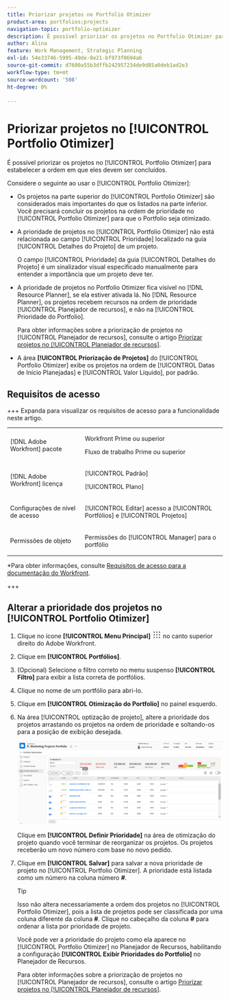 ```yaml
---
title: Priorizar projetos no Portfolio Otimizer
product-area: portfolios;projects
navigation-topic: portfolio-optimizer
description: É possível priorizar os projetos no Portfolio Otimizer para estabelecer a ordem em que eles devem ser concluídos.
author: Alina
feature: Work Management, Strategic Planning
exl-id: 54e33746-5995-49de-8e21-bf973f0694a6
source-git-commit: d7600a55b3dffb242957234de9d85a0deb1ad2e3
workflow-type: tm+mt
source-wordcount: '508'
ht-degree: 0%

---
```


# Priorizar projetos no [!UICONTROL Portfolio Otimizer]

É possível priorizar os projetos no [!UICONTROL Portfolio Otimizer] para estabelecer a ordem em que eles devem ser concluídos.

Considere o seguinte ao usar o [!UICONTROL Portfolio Otimizer]:

* Os projetos na parte superior do [!UICONTROL Portfolio Otimizer] são considerados mais importantes do que os listados na parte inferior. Você precisará concluir os projetos na ordem de prioridade no [!UICONTROL Portfolio Otimizer] para que o Portfolio seja otimizado.
* A prioridade de projetos no [!UICONTROL Portfolio Otimizer] não está relacionada ao campo [!UICONTROL Prioridade] localizado na guia [!UICONTROL Detalhes do Projeto] de um projeto.

  O campo [!UICONTROL Prioridade] da guia [!UICONTROL Detalhes do Projeto] é um sinalizador visual especificado manualmente para entender a importância que um projeto deve ter.

* A prioridade de projetos no Portfolio Otimizer fica visível no [!DNL Resource Planner], se ela estiver ativada lá. No [!DNL Resource Planner], os projetos recebem recursos na ordem de prioridade [!UICONTROL Planejador de recursos], e não na [!UICONTROL Prioridade do Portfolio].

  Para obter informações sobre a priorização de projetos no [!UICONTROL Planejador de recursos], consulte o artigo [Priorizar projetos no [!UICONTROL Planejador de recursos]](../../../resource-mgmt/resource-planning/prioritize-projects-resource-planner.md).

* A área **[!UICONTROL Priorização de Projetos]** do [!UICONTROL Portfolio Otimizer] exibe os projetos na ordem de [!UICONTROL Datas de Início Planejadas] e [!UICONTROL Valor Líquido], por padrão.

## Requisitos de acesso

+++ Expanda para visualizar os requisitos de acesso para a funcionalidade neste artigo. 

<table style="table-layout:auto"> 
 <col> 
 <col> 
 <tbody> 
  <tr> 
   <td role="rowheader">[!DNL Adobe Workfront] pacote</td> 
   <td> <p>Workfront Prime ou superior</p>
      <p>Fluxo de trabalho Prime ou superior</p>
    </td> 
  </tr> 
  <tr> 
   <td role="rowheader">[!DNL Adobe Workfront] licença</td> 
   <td> <p>[!UICONTROL Padrão]</p>
   <p>[!UICONTROL Plano]</p> </td> 
  </tr> 
  <tr> 
   <td role="rowheader">Configurações de nível de acesso</td> 
   <td> <p>[!UICONTROL Editar] acesso a [!UICONTROL Portfólios] e [!UICONTROL Projetos]</p>  </td>
</tr> 
  <tr> 
   <td role="rowheader">Permissões de objeto</td> 
   <td> <p>Permissões do [!UICONTROL Manager] para o portfólio</p>  </td> 
  </tr> 
 </tbody> 
</table>

*Para obter informações, consulte [Requisitos de acesso para a documentação do Workfront](/help/quicksilver/administration-and-setup/add-users/access-levels-and-object-permissions/access-level-requirements-in-documentation.md).

+++

<!--Old:

<table style="table-layout:auto"> 
 <col> 
 <col> 
 <tbody> 
  <tr> 
   <td role="rowheader">[!DNL Adobe Workfront] plan</td> 
   <td> <p>Any </p> </td> 
  </tr> 
  <tr> 
   <td role="rowheader">Adobe Workfront licenses*</td> 
   <td> <p>New: Standard</p>
   <p>Current: Plan</p> </td> 
  </tr> 
  <tr> 
   <td role="rowheader">Access level configurations*</td> 
   <td> <p>[!UICONTROL Edit] access to Projects and Portfolios</p></td> 
  </tr> 
  <tr> 
   <td role="rowheader">Object permissions</td> 
   <td> <p>[!UICONTROL Manage] permissions to the portfolio</p> <p>Contribute or higher permissions to the projects</p> 
   <p>You must have Manage permissions to all the projects in the list to be able to use <b>Set project priority</b>.</p>
    </td> 
  </tr> 
 </tbody> 
</table>-->

## Alterar a prioridade dos projetos no [!UICONTROL Portfolio Otimizer]

1. Clique no ícone **[!UICONTROL Menu Principal]** ![Ícone do Menu Principal](assets/main-menu-icon.png) no canto superior direito do Adobe Workfront.

1. Clique em **[!UICONTROL Portfólios]**.
1. (Opcional) Selecione o filtro correto no menu suspenso **[!UICONTROL Filtro]** para exibir a lista correta de portfólios.
1. Clique no nome de um portfólio para abri-lo.
1. Clique em **[!UICONTROL Otimização do Portfolio]** no painel esquerdo.
1. Na área [!UICONTROL optização de projeto], altere a prioridade dos projetos arrastando os projetos na ordem de prioridade e soltando-os para a posição de exibição desejada.

   ![Otimizador do Portfolio com projetos](assets/portfolio-optimizer-with-projects-nwe-350x89.png)

   Clique em **[!UICONTROL Definir Prioridade]** na área de otimização do projeto quando você terminar de reorganizar os projetos. Os projetos receberão um novo número com base no novo pedido.

1. Clique em **[!UICONTROL Salvar]** para salvar a nova prioridade de projeto no [!UICONTROL Portfolio Otimizer]. A prioridade está listada como um número na coluna número **#**.

   >[!TIP]
   >
   >Isso não altera necessariamente a ordem dos projetos no [!UICONTROL Portfolio Otimizer], pois a lista de projetos pode ser classificada por uma coluna diferente da coluna **#**. Clique no cabeçalho da coluna **#** para ordenar a lista por prioridade de projeto.

   Você pode ver a prioridade do projeto como ela aparece no [!UICONTROL Portfolio Otimizer] no Planejador de Recursos, habilitando a configuração **[!UICONTROL Exibir Prioridades do Portfolio]** no Planejador de Recursos.

   Para obter informações sobre a priorização de projetos no [!UICONTROL Planejador de recursos], consulte o artigo [Priorizar projetos no [!UICONTROL Planejador de recursos]](../../../resource-mgmt/resource-planning/prioritize-projects-resource-planner.md).
